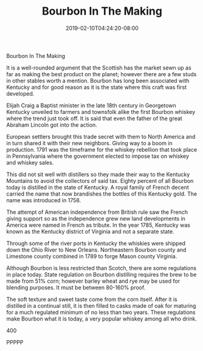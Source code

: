 ﻿---
title: "Bourbon In The Making"
date: 2019-02-10T04:24:20-08:00
description: "Scotch Tips for Web Success"
featured_image: "/images/Scotch.jpg"
tags: ["Scotch"]
---

Bourbon In The Making

It is a well-rounded argument that the Scottish has the market sewn up as far as making the best product on the planet; however there are a few studs in other stables worth a mention.  Bourbon has long been associated with Kentucky and for good reason as it is the state where this craft was first developed.

Elijah Craig a Baptist minister in the late 18th century in Georgetown Kentucky unveiled to farmers and townsfolk alike the first Bourbon whiskey where the trend just took off. It is said that even the father of the great Abraham Lincoln got into the action.

European settlers brought this trade secret with them to North America and in turn shared it with their new neighbors. Giving way to a boom in production. 1791 was the timeframe for the whiskey rebellion that took place in Pennsylvania where the government elected to impose tax on whiskey and whiskey sales.

This did not sit well with distillers so they made their way to the Kentucky Mountains to avoid the collectors of said tax. Eighty percent of all Bourbon today is distilled in the state of Kentucky. A royal family of French decent carried the name that now brandishes the bottles of this Kentucky gold. The name was introduced in 1758.

The attempt of American independence from British rule saw the French giving support so as the independence grew new land developments in America were named in French as tribute. In the year 1785, Kentucky was known as the Kentucky district of Virginia and not a separate state.

Through some of the river ports in Kentucky the whiskies were shipped down the Ohio River to New Orleans. Northeastern Bourbon county and Limestone county combined in 1789 to forge Mason county Virginia.

Although Bourbon is less restricted than Scotch, there are some regulations in place today.  State regulation on Bourbon distilling requires the brew to be made from 51% corn; however barley wheat and rye may be used for blending purposes. It must be between 80-160% proof. 

The soft texture and sweet taste come from the corn itself. After it is distilled in a continual still, it is then filled to casks made of oak for maturing for a much regulated minimum of no less than two years.  These regulations make Bourbon what it is today, a very popular whiskey among all who drink.

400

PPPPP

